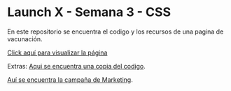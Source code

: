 # Launch X - Semana 3 - CSS
En este repositorio se encuentra el codigo y los recursos de una pagina de vacunación.

[Click aquí para visualizar la página](https://aleycolen98.github.io/Vacunation-Page/)

Extras:
[Aqui se encuentra una copia del codigo](https://github.com/aleycolen98/ArturoAley_LaunchX_FrontEnd/tree/main/3%20-%20CSS).

[Auí se encuentra la campaña de Marketing](https://github.com/aleycolen98/Vacunation-Page/blob/main/Campa%C3%B1a_de_Marketing.pdf).
